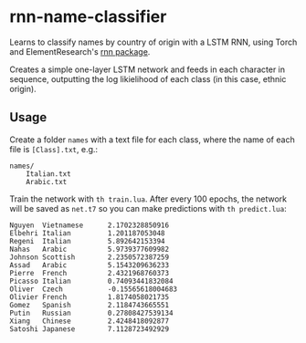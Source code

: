 # rnn-name-classifier

Learns to classify names by country of origin with a LSTM RNN, using Torch and ElementResearch's [rnn package](https://github.com/Element-Research/rnn).

Creates a simple one-layer LSTM network and feeds in each character in sequence, outputting the log likielihood of each class (in this case, ethnic origin).

## Usage

Create a folder `names` with a text file for each class, where the name of each file is `[Class].txt`, e.g.:

```
names/
    Italian.txt
    Arabic.txt
```

Train the network with `th train.lua`. After every 100 epochs, the network will be saved as `net.t7` so you can make predictions with `th predict.lua`:

```
Nguyen  Vietnamese      2.1702328850916
Elbehri Italian         1.201187053048
Regeni  Italian         5.892642153394
Nahas   Arabic          5.9739377609982
Johnson Scottish        2.2350572387259
Assad   Arabic          5.1543209636233
Pierre  French          2.4321968760373
Picasso Italian         0.74093441832084
Oliver  Czech           -0.15565618004683
Olivier French          1.8174058021735
Gomez   Spanish         2.1184743665551
Putin   Russian         0.27808427539134
Xiang   Chinese         2.4248418092877
Satoshi Japanese        7.1128723492929
```

